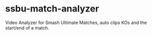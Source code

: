 # ssbu-match-analyzer
Video Analyzer for Smash Ultimate Matches, auto clips KOs and the start/end of a match.
